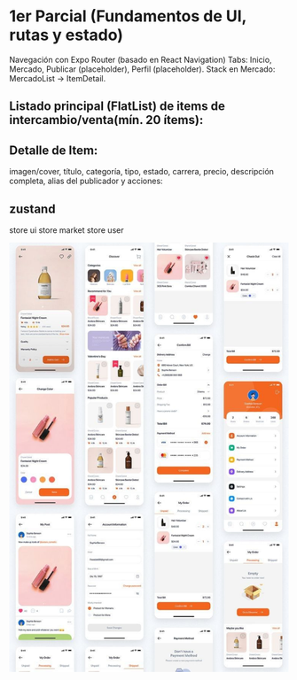 # 1er Parcial (Fundamentos de UI, rutas y estado)
Navegación con Expo Router (basado en React Navigation)
Tabs: Inicio, Mercado, Publicar (placeholder), Perfil (placeholder).
Stack en Mercado: MercadoList → ItemDetail.
## Listado principal (FlatList) de items de intercambio/venta(mín. 20 ítems):

## Detalle de Item:
 imagen/cover, título, categoría, tipo, estado, carrera, precio, descripción completa, alias del publicador y acciones:
## zustand 
store ui
store market 
store user 

![alt text](image.png)